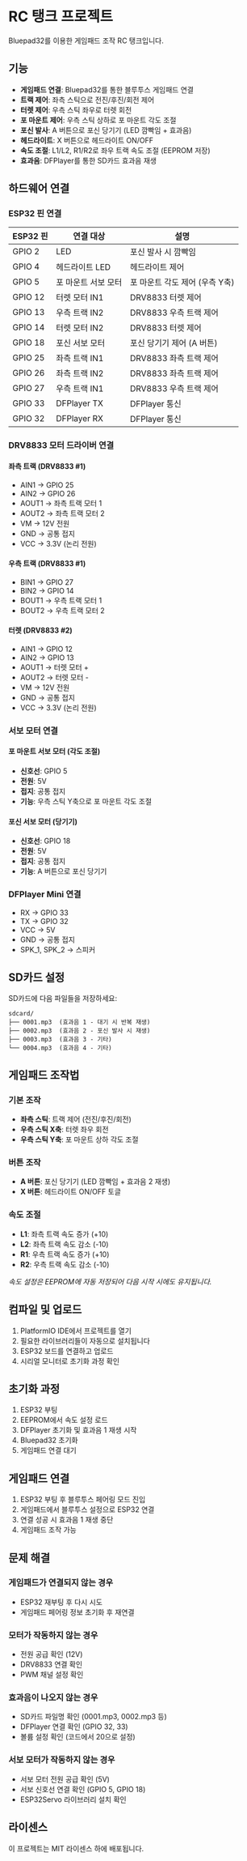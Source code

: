 # RC 탱크 프로젝트

Bluepad32를 이용한 게임패드 조작 RC 탱크입니다.

## 기능

- **게임패드 연결**: Bluepad32를 통한 블루투스 게임패드 연결
- **트랙 제어**: 좌측 스틱으로 전진/후진/회전 제어
- **터렛 제어**: 우측 스틱 좌우로 터렛 회전
- **포 마운트 제어**: 우측 스틱 상하로 포 마운트 각도 조절
- **포신 발사**: A 버튼으로 포신 당기기 (LED 깜빡임 + 효과음)
- **헤드라이트**: X 버튼으로 헤드라이트 ON/OFF
- **속도 조절**: L1/L2, R1/R2로 좌우 트랙 속도 조절 (EEPROM 저장)
- **효과음**: DFPlayer를 통한 SD카드 효과음 재생

## 하드웨어 연결

### ESP32 핀 연결

| ESP32 핀 | 연결 대상 | 설명 |
|---------|-----------|------|
| GPIO 2  | LED | 포신 발사 시 깜빡임 |
| GPIO 4  | 헤드라이트 LED | 헤드라이트 제어 |
| GPIO 5  | 포 마운트 서보 모터 | 포 마운트 각도 제어 (우측 Y축) |
| GPIO 12 | 터렛 모터 IN1 | DRV8833 터렛 제어 |
| GPIO 13 | 우측 트랙 IN2 | DRV8833 우측 트랙 제어 |
| GPIO 14 | 터렛 모터 IN2 | DRV8833 터렛 제어 |
| GPIO 18 | 포신 서보 모터 | 포신 당기기 제어 (A 버튼) |
| GPIO 25 | 좌측 트랙 IN1 | DRV8833 좌측 트랙 제어 |
| GPIO 26 | 좌측 트랙 IN2 | DRV8833 좌측 트랙 제어 |
| GPIO 27 | 우측 트랙 IN1 | DRV8833 우측 트랙 제어 |
| GPIO 33 | DFPlayer TX | DFPlayer 통신 |
| GPIO 32 | DFPlayer RX | DFPlayer 통신 |

### DRV8833 모터 드라이버 연결

#### 좌측 트랙 (DRV8833 #1)
- AIN1 → GPIO 25
- AIN2 → GPIO 26
- AOUT1 → 좌측 트랙 모터 1
- AOUT2 → 좌측 트랙 모터 2
- VM → 12V 전원
- GND → 공통 접지
- VCC → 3.3V (논리 전원)

#### 우측 트랙 (DRV8833 #1)
- BIN1 → GPIO 27
- BIN2 → GPIO 14
- BOUT1 → 우측 트랙 모터 1
- BOUT2 → 우측 트랙 모터 2

#### 터렛 (DRV8833 #2)
- AIN1 → GPIO 12
- AIN2 → GPIO 13
- AOUT1 → 터렛 모터 +
- AOUT2 → 터렛 모터 -
- VM → 12V 전원
- GND → 공통 접지
- VCC → 3.3V (논리 전원)

### 서보 모터 연결

#### 포 마운트 서보 모터 (각도 조절)
- **신호선**: GPIO 5
- **전원**: 5V
- **접지**: 공통 접지
- **기능**: 우측 스틱 Y축으로 포 마운트 각도 조절

#### 포신 서보 모터 (당기기)
- **신호선**: GPIO 18
- **전원**: 5V
- **접지**: 공통 접지
- **기능**: A 버튼으로 포신 당기기

### DFPlayer Mini 연결

- RX → GPIO 33
- TX → GPIO 32
- VCC → 5V
- GND → 공통 접지
- SPK_1, SPK_2 → 스피커

## SD카드 설정

SD카드에 다음 파일들을 저장하세요:

```
sdcard/
├── 0001.mp3  (효과음 1 - 대기 시 반복 재생)
├── 0002.mp3  (효과음 2 - 포신 발사 시 재생)
├── 0003.mp3  (효과음 3 - 기타)
└── 0004.mp3  (효과음 4 - 기타)
```

## 게임패드 조작법

### 기본 조작
- **좌측 스틱**: 트랙 제어 (전진/후진/회전)
- **우측 스틱 X축**: 터렛 좌우 회전
- **우측 스틱 Y축**: 포 마운트 상하 각도 조절

### 버튼 조작
- **A 버튼**: 포신 당기기 (LED 깜빡임 + 효과음 2 재생)
- **X 버튼**: 헤드라이트 ON/OFF 토글

### 속도 조절
- **L1**: 좌측 트랙 속도 증가 (+10)
- **L2**: 좌측 트랙 속도 감소 (-10)
- **R1**: 우측 트랙 속도 증가 (+10)
- **R2**: 우측 트랙 속도 감소 (-10)

*속도 설정은 EEPROM에 자동 저장되어 다음 시작 시에도 유지됩니다.*

## 컴파일 및 업로드

1. PlatformIO IDE에서 프로젝트를 열기
2. 필요한 라이브러리들이 자동으로 설치됩니다
3. ESP32 보드를 연결하고 업로드
4. 시리얼 모니터로 초기화 과정 확인

## 초기화 과정

1. ESP32 부팅
2. EEPROM에서 속도 설정 로드
3. DFPlayer 초기화 및 효과음 1 재생 시작
4. Bluepad32 초기화
5. 게임패드 연결 대기

## 게임패드 연결

1. ESP32 부팅 후 블루투스 페어링 모드 진입
2. 게임패드에서 블루투스 설정으로 ESP32 연결
3. 연결 성공 시 효과음 1 재생 중단
4. 게임패드 조작 가능

## 문제 해결

### 게임패드가 연결되지 않는 경우
- ESP32 재부팅 후 다시 시도
- 게임패드 페어링 정보 초기화 후 재연결

### 모터가 작동하지 않는 경우
- 전원 공급 확인 (12V)
- DRV8833 연결 확인
- PWM 채널 설정 확인

### 효과음이 나오지 않는 경우
- SD카드 파일명 확인 (0001.mp3, 0002.mp3 등)
- DFPlayer 연결 확인 (GPIO 32, 33)
- 볼륨 설정 확인 (코드에서 20으로 설정)

### 서보 모터가 작동하지 않는 경우
- 서보 모터 전원 공급 확인 (5V)
- 서보 신호선 연결 확인 (GPIO 5, GPIO 18)
- ESP32Servo 라이브러리 설치 확인

## 라이센스

이 프로젝트는 MIT 라이센스 하에 배포됩니다.
